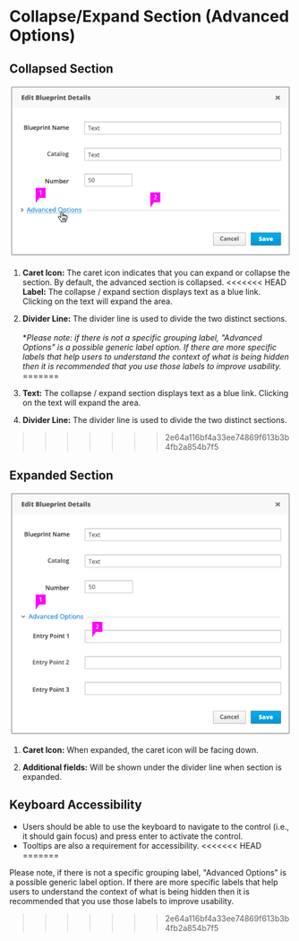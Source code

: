 # Collapse/Expand Section (Advanced Options)

## Collapsed Section
![Image of collapsed section](img/advancedoptions_example1.png)

1. **Caret Icon:** The caret icon indicates that you can expand or collapse the section. By default, the advanced section is collapsed.
<<<<<<< HEAD
<br>**Label:** The collapse / expand section displays text as a blue link. Clicking on the text will expand the area.

2. **Divider Line:** The divider line is used to divide the two distinct sections.
<br><br>
**Please note: if there is not a specific grouping label, "Advanced Options" is a possible generic label option. If there are more specific labels that help users to understand the context of what is being hidden then it is recommended that you use those labels to improve usability.*
=======

2. **Text:** The collapse / expand section displays text as a blue link. Clicking on the text will expand the area.

3. **Divider Line:** The divider line is used to divide the two distinct sections.
>>>>>>> 2e64a116bf4a33ee74869f613b3b4fb2a854b7f5

## Expanded Section
![Image of expanded section](img/advancedoptions_example2.png)

1. **Caret Icon:** When expanded, the caret icon will be facing down.

2. **Additional fields:** Will be shown under the divider line when section is expanded.

## Keyboard Accessibility

* Users should be able to use the keyboard to navigate to the control (i.e., it should gain focus) and press enter to activate the control.
* Tooltips are also a requirement for accessibility.
<<<<<<< HEAD
=======

Please note, if there is not a specific grouping label, "Advanced Options" is a possible generic label option. If there are more specific labels that help users to understand the context of what is being hidden then it is recommended that you use those labels to improve usability.
>>>>>>> 2e64a116bf4a33ee74869f613b3b4fb2a854b7f5

